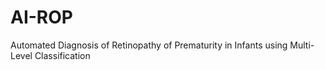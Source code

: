 # AI-ROP
Automated Diagnosis of Retinopathy of Prematurity in Infants using Multi-Level Classification
